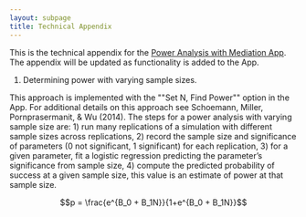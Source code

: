```yaml
---
layout: subpage
title: Technical Appendix 
---
```


This is the technical appendix for the [Power Analysis with Mediation App](http://marlab.org/power_mediation/). The appendix will be updated as functionality is added to the App.

1. Determining power with varying sample sizes. 

This approach is implemented with the ""Set N, Find Power"" option in the App. For additional details on this approach see Schoemann, Miller, Pornprasermanit, & Wu (2014). The steps for a power analysis with varying sample size are: 1) run many replications of a simulation with different sample sizes across replications, 2) record the sample size and significance of parameters (0 not significant, 1 significant) for each replication, 3) for a given parameter, fit a logistic regression predicting the parameter’s significance from sample size, 4) compute the predicted probability of success at a given sample size, this value is an estimate of power at that sample size.

$$p = \frac{e^{B_0 + B_1N}}{1+e^{B_0 + B_1N}}$$
